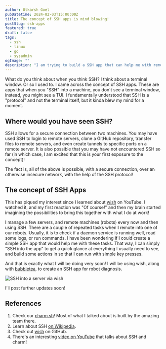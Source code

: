 ```yaml
---
author: Utkarsh Goel
pubDatetime: 2024-02-03T15:00:00Z
title: The concept of SSH apps is mind blowing!
postSlug: ssh-apps
featured: true
draft: false
tags:
  - ssh
  - linux
  - go
  - sysadmin
ogImage: ""
description: "I am trying to build a SSH app that can help me with remote robot management and debugging"
---
```


What do you think about when you think SSH? I think about a terminal window. Or so I used to. I came across the concept of SSH apps. These are apps that when you "SSH" into a machine, you don't see a terminal window, instead, you might see a TUI. I fundamentally understood that SSH is a "protocol" and not the terminal itself, but it kinda blew my mind for a moment.

## Where would you have seen SSH?

SSH allows for a secure connection between two machines. You may have used SSH to login to remote servers, clone a GitHub repository, transfer files to remote servers, and even create tunnels to specific ports on a remote server. It is also possible that you may have not encountered SSH so far (in which case, I am excited that this is your first exposure to the concept)!

The fact is, all of the above is possible, with a secure connection, over an otherwise insecure network, with the help of the SSH protocol!

## The concept of SSH Apps

This has piqued my interest since I learned about [wish](https://github.com/charmbracelet/wish) on YouTube. I watched it, and my first reaction was "Of course!" and then my brain started imagining the possibilities to bring this together with what I do at work!

I manage a few servers, and remote machines (robots) every now and then using SSH. There are a couple of repeated tasks when I remote into one of our robots. Usually, it is to check if a daemon service is running well, read some logs, or run commands. I have been wondering if I could create a simple SSH app that would help me with these tasks. That way, I can simply "SSH into the app" to get a quick glance at everything I usually need to see, and build some actions in so that I can run with simple key presses.

And that is exactly what I will be doing very soon! I will be using wish, along with [bubbletea](https://github.com/charmbracelet/bubbletea), to create an SSH app for robot diagnosis.

![SSH into a server via wish](/assets/blog/ssh-apps/termscreen.gif)

I'll post further updates soon!

## References

1. Check our [charm.sh](https://charm.sh)! Most of what I talked about is built by the amazing team there.
2. Learn about SSH [on Wikipedia](https://en.wikipedia.org/wiki/Secure_Shell).
3. Check out [wish](https://github.com/charmbracelet/wish) on GitHub.
4. There's an interesting [video on YouTube](https://youtu.be/bo6BVvfvH-k?feature=shared) that talks about SSH and charm!

